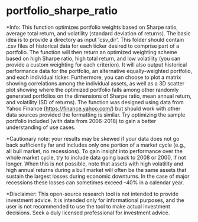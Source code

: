 # portfolio_sharpe_ratio

*Info:
This function optimizes portfolio weights based on Sharpe ratio,
average total return, and volatility (standard deviation of returns). The
basic idea is to provide a directory as input 'csv_dir'. This folder
should contain .csv files of historical data for each ticker desired to 
comprise part of a portfolio. The function will then return an optimized 
weighting scheme based on high Sharpe ratio, high total return, and low 
volatility (you can provide a custom weighting for each criterion). It 
will also output historical performance data for the portfolio, an 
alternative equally-weighted portfolio, and each individual ticker. 
Furthermore, you can choose to plot a matrix showing correlations among 
the individual assets, as well as a 3D scatter plot showing where the 
optimized portfolio falls among other randomly generated portfolios on 
the dimensions of Sharpe ratio, mean annual return, and volatility (SD of
returns). The function was designed using data from Yahoo Finance
(https://finance.yahoo.com/) but should work with other data sources
provided the formatting is similar. Try optimizing the sample portfolio 
included (with data from 2006-2018) to gain a better understanding of use
cases.

*Cautionary note: your results may be skewed if your data does not go back
sufficiently far and includes only one portion of a market cycle (e.g.,
all bull market, no recessions). To gain insight into performance over
the whole market cycle, try to include data going back to 2008 or 2000, 
if not longer. When this is not possible, note that assets with high
volatility and high annual returns during a bull market will often be the
same assets that sustain the largest losses during economic downturns.
In the case of major recessions these losses can sometimes exceed -40% 
in a calendar year.

*Disclaimer: This open-source research tool is not intended to provide 
  investment advice. It is intended only for informational purposes, and 
  the user is not recommended to use the tool to make actual investment 
  decisions. Seek a duly licensed professional for investment advice.
